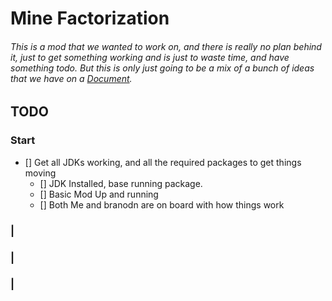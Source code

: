 # Mine Factorization
###### This is a mod that we wanted to work on, and there is really no plan behind it, just to get something working and is just to waste time, and have something todo. But this is only just going to be a mix of a bunch of ideas that we have on a [Document](https://docs.google.com/document/d/1sCJYzDsmfHuDb07l-7WXAV2roMl3PmX6tSnRx1Yd1GU).

## TODO

### Start
- [] Get all JDKs working, and all the required packages to get things moving
    - [] JDK Installed, base running package.
    - [] Basic Mod Up and running
    - [] Both Me and branodn are on board with how things work

### |
### |
### |
